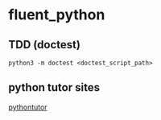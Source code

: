 # fluent_python

## TDD (doctest)

```
python3 -m doctest <doctest_script_path>
```

## python tutor sites
[pythontutor](http://www.pythontutor.com)